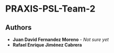 # PRAXIS-PSL-Team-2

## Authors

* **Juan David Fernandez Moreno** - *Not sure yet*
* **Rafael Enrique Jiménez Cabrera** 




